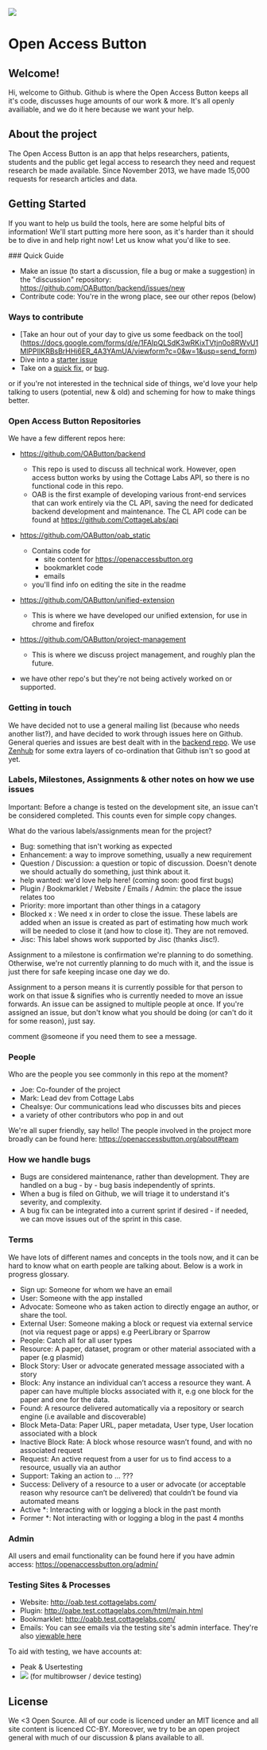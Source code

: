 <a href="https://zenhub.com"><img src="https://raw.githubusercontent.com/ZenHubIO/support/master/zenhub-badge.png"></a>

#  Open Access Button

## Welcome!

Hi, welcome to Github. Github is where the Open Access Button keeps all it's code, discusses huge amounts of our work & more. It's all openly availiable, and we do it here because we want your help.

## About the project

The Open Access Button is an app that helps researchers, patients, students and the public get legal access to research they need and request research be made available. Since November 2013, we have made 15,000 requests for research articles and data.

## Getting Started

If you want to help us build the tools, here are some helpful bits of information! We'll start putting more here soon, as it's harder than it should be to dive in and help right now! Let us know what you'd like to see.

### Quick Guide

* Make an issue (to start a discussion, file a bug or make a suggestion) in the "discussion" repository: https://github.com/OAButton/backend/issues/new
* Contribute code: You're in the wrong place, see our other repos (below)

### Ways to contribute

* [Take an hour out of your day to give us some feedback on the tool]
(https://docs.google.com/forms/d/e/1FAIpQLSdK3wRKixTVtjn0o8RWvU1MlPPIIKRBsBrHHi6ER_4A3YAmUA/viewform?c=0&w=1&usp=send_form)
* Dive into a [starter issue](https://github.com/OAButton/backend/issues?q=is%3Aopen+is%3Aissue+label%3A%22help+wanted%22)
* Take on a [quick fix](https://github.com/OAButton/backend/issues?q=is%3Aopen+is%3Aissue+label%3A%22Quick+Fix%22), or [bug](https://github.com/OAButton/backend/issues?q=is%3Aopen+is%3Aissue+label%3A%22Quick+Fix%22+label%3Abug).

or if you're not interested in the technical side of things, we'd love your help talking to users (potential, new & old) and scheming for how to make things better.

### Open Access Button Repositories

We have a few different repos here:

* https://github.com/OAButton/backend
    - This repo is used to discuss all technical work. However, open access button works by using the Cottage Labs API, so there is no functional code in this repo.
    - OAB is the first example of developing various front-end services that can work entirely via the CL API, saving the need for dedicated backend development and maintenance. The CL API code can be found at https://github.com/CottageLabs/api
* https://github.com/OAButton/oab_static
    - Contains code for
        - site content for https://openaccessbutton.org
        - bookmarklet code
        - emails
    - you'll find info on editing the site in the readme
* https://github.com/OAButton/unified-extension
    - This is where we have developed our unified extension, for use in chrome and firefox
* https://github.com/OAButton/project-management
    - This is where we discuss project management, and roughly plan the future.

* we have other repo's but they're not being actively worked on or supported.

### Getting in touch

We have decided not to use a general mailing list (because who needs another list?), and have decided to work through issues here on Github. General queries and issues are best dealt with in the [backend repo](https://github.com/OAButton/backend/issues/new). We use [Zenhub](https://www.zenhub.com/) for some extra layers of co-ordination that Github isn't so good at yet.

### Labels, Milestones, Assignments & other notes on how we use issues

Important: Before a change is tested on the development site, an issue can't be considered completed. This counts even for simple copy changes.

What do the various labels/assignments mean for the project?

* Bug: something that isn't working as expected
* Enhancement: a way to improve something, usually a new requirement
* Question / Discussion: a question or topic of discussion. Doesn't denote we should actually do something, just think about it.
* help wanted: we'd love help here! (coming soon: good first bugs)
* Plugin / Bookmarklet / Website / Emails / Admin: the place the issue relates too
* Priority: more important than other things in a catagory
* Blocked x : We need x in order to close the issue. These labels are added when an issue is created as part of estimating how much work will be needed to close it (and how to close it). They are not removed.
* Jisc: This label shows work supported by Jisc (thanks Jisc!).

Assignment to a milestone is confirmation we're planning to do something. Otherwise, we're not currently planning to do much with it, and the issue is just there for safe keeping incase one day we do.

Assignment to a person means it is currently possible for that person to work on that issue & signifies who is currently needed to move an issue forwards. An issue can be assigned to multiple people at once. If you're assigned an issue, but don't know what you should be doing (or can't do it for some reason), just say.

comment @someone if you need them to see a message.

### People

Who are the people you see commonly in this repo at the moment?

* Joe: Co-founder of the project
* Mark: Lead dev from Cottage Labs
* Chealsye: Our communications lead who discusses bits and pieces
* a variety of other contributors who pop in and out

We're all super friendly, say hello! The people involved in the project more broadly can be found here: https://openaccessbutton.org/about#team

### How we handle bugs

* Bugs are considered maintenance, rather than development. They are handled on a bug - by - bug basis independently of sprints.
* When a bug is filed on Github, we will triage it to understand it's severity, and complexity.
* A bug fix can be integrated into a current sprint if desired - if needed, we can move issues out of the sprint in this case.

### Terms

We have lots of different names and concepts in the tools now, and it can be hard to know what on earth people are talking about. Below is a work in progress glossary.

* Sign up: Someone for whom we have an email
* User: Someone with the app installed
* Advocate: Someone who as taken action to directly engage an author, or share the tool.
* External User: Someone making a block or request via external service (not via request page or apps) e.g PeerLibrary or Sparrow
* People: Catch all for all user types
* Resource: A paper, dataset, program or other material associated with a paper (e.g plasmid)
* Block Story: User or advocate generated message associated with a story
* Block: Any instance an individual can’t access a resource they want. A paper can have multiple blocks associated with it, e.g one block for the paper and one for the data.
* Found: A resource delivered automatically via a repository or search engine (i.e available and discoverable)
* Block Meta-Data: Paper URL, paper metadata, User type, User location associated with a block
* Inactive Block Rate: A block whose resource wasn’t found, and with no associated request
* Request: An active request from a user for us to find access to a resource, usually via an author
* Support: Taking an action to ... ???
* Success: Delivery of a resource to a user or advocate (or acceptable reason why resource can’t be delivered) that couldn’t be found via automated means
* Active *: Interacting with or logging a block in the past month
* Former *: Not interacting with or logging a blog in the past 4 months

### Admin

All users and email functionality can be found here if you have admin access: https://openaccessbutton.org/admin/

### Testing Sites & Processes

* Website: http://oab.test.cottagelabs.com/
* Plugin: http://oabe.test.cottagelabs.com/html/main.html
* Bookmarklet: http://oabb.test.cottagelabs.com/
* Emails: You can see emails via the testing site's admin interface. They're also [viewable here](https://github.com/OAButton/oab_static/tree/develop/emails)

To aid with testing, we have accounts at:

* Peak & Usertesting
* <a href="https://www.browserstack.com/start"><img src="https://github.com/OAButton/discussion/blob/master/Assets/screen-shot-2017-01-08-at-08-5.png?raw=true"></a> (for multibrowser / device testing)

## License

We <3 Open Source. All of our code is licenced under an MIT licence and all site content is licenced CC-BY. Moreover, we try to be an open project general with much of our discussion & plans available to all.
